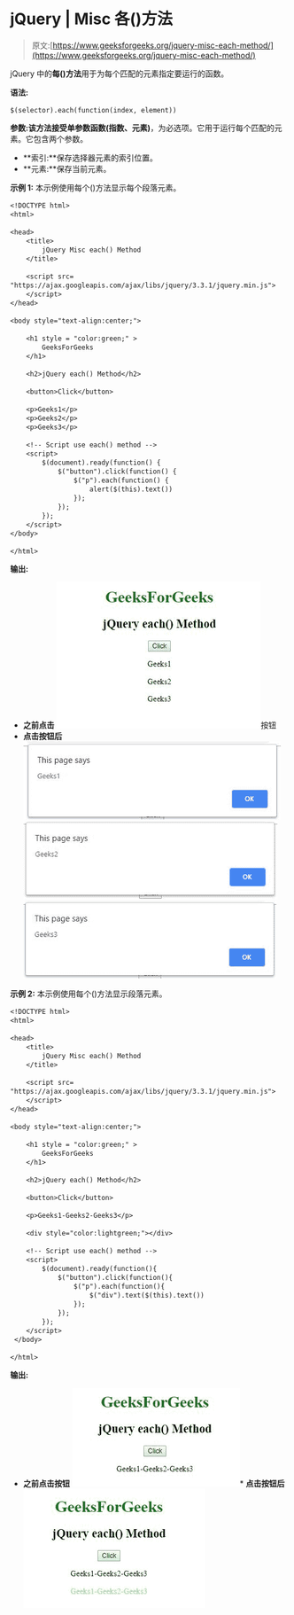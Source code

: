 # jQuery | Misc 各()方法

> 原文:[https://www.geeksforgeeks.org/jquery-misc-each-method/](https://www.geeksforgeeks.org/jquery-misc-each-method/)

jQuery 中的**每()方法**用于为每个匹配的元素指定要运行的函数。

**语法:**

```
$(selector).each(function(index, element))
```

**参数:**该方法接受单参数**函数(指数、元素)**，为必选项。它用于运行每个匹配的元素。它包含两个参数。

*   **索引:**保存选择器元素的索引位置。
*   **元素:**保存当前元素。

**示例 1:** 本示例使用每个()方法显示每个段落元素。

```
<!DOCTYPE html>
<html>

<head> 
    <title>
        jQuery Misc each() Method
    </title>

    <script src=
"https://ajax.googleapis.com/ajax/libs/jquery/3.3.1/jquery.min.js">
    </script>
</head> 

<body style="text-align:center;">

    <h1 style = "color:green;" >  
        GeeksForGeeks
    </h1>  

    <h2>jQuery each() Method</h2>

    <button>Click</button>

    <p>Geeks1</p>
    <p>Geeks2</p>
    <p>Geeks3</p>

    <!-- Script use each() method -->
    <script>
        $(document).ready(function() {
            $("button").click(function() {
                $("p").each(function() {
                    alert($(this).text())
                });
            });
        });
    </script>
</body>

</html>  
```

**输出:**

*   **之前点击**
    ![](img/a3ec46273b8abbaaa9ac4f6529711b0d.png)按钮
*   **点击按钮后**
    ![](img/b4cfbf3c116730b12057860096f1ed15.png)
    ![](img/f702045129d6da99663083d83a3d8b27.png)
    ![](img/f8ef5d02364e0613b9746edd72ebb3cc.png)

**示例 2:** 本示例使用每个()方法显示段落元素。

```
<!DOCTYPE html>
<html>

<head> 
    <title>
        jQuery Misc each() Method
    </title>

    <script src=
"https://ajax.googleapis.com/ajax/libs/jquery/3.3.1/jquery.min.js">
    </script>
</head> 

<body style="text-align:center;">

    <h1 style = "color:green;" >  
        GeeksForGeeks
    </h1>  

    <h2>jQuery each() Method</h2>

    <button>Click</button>

    <p>Geeks1-Geeks2-Geeks3</p>

    <div style="color:lightgreen;"></div>

    <!-- Script use each() method -->
    <script>
        $(document).ready(function(){
            $("button").click(function(){
                $("p").each(function(){
                    $("div").text($(this).text())
                });
            });
        });
    </script>
 </body>

</html>  
```

**输出:**

*   **之前点击按钮**
    ![](img/2bdd30e7fb192792a687546f2bfe9ae9.png)*   **点击按钮后**
    ![](img/3636a292a322e86ab123e8173d820d62.png)